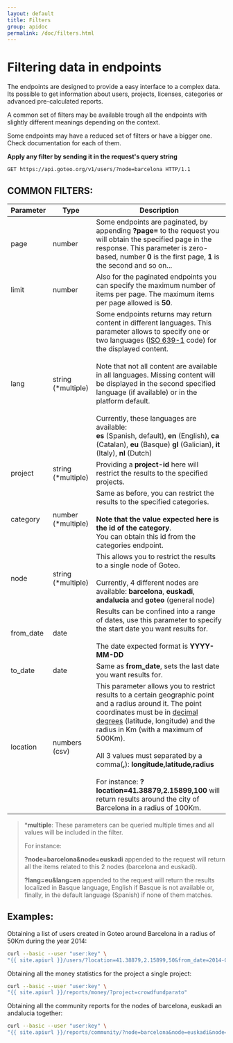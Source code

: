 ```yaml
---
layout: default
title: Filters
group: apidoc
permalink: /doc/filters.html
---
```

# Filtering data in endpoints

The endpoints are designed to provide a easy interface to a complex data. Its possible to get information about users, projects, licenses, categories or advanced pre-calculated reports.

A common set of filters may be available trough all the endpoints with slightly different meanings depending on the context.

Some endpoints may have a reduced set of filters or have a bigger one. Check documentation for each of them.


**Apply any filter by sending it in the request's query string**

```http
GET https://api.goteo.org/v1/users/?node=barcelona HTTP/1.1
```

<a name="filters"></a>
## COMMON FILTERS:

| Parameter  | Type | Description |
| ------------- | ------------- | ------------ |
| page | number | Some endpoints are paginated, by appending **?page=** to the request you will obtain the specified page in the response. This parameter is zero-based, number **0** is the first page, **1** is the second and so on...|
| limit | number | Also for the paginated endpoints you can specify the maximum number of items per page. The maximum items per page allowed is **50**.  |
| lang | string (*multiple) | Some endpoints returns may return content in different languages. This parameter allows to specify one or two languages ([ISO 639-1](http://en.wikipedia.org/wiki/ISO_639-1) code) for the displayed content.<br><br>Note that not all content are available in all languages. Missing content will be displayed in the second specified language (if available) or in the platform default.<br><br>Currently, these languages are available:<br> **es** (Spanish, default), **en** (English), **ca** (Catalan), **eu** (Basque) **gl** (Galician), **it** (Italy), **nl** (Dutch) |
| project | string (*multiple) | Providing a **project-id** here will restrict the results to the specified projects. |
| category | number (*multiple) | Same as before, you can restrict the results to the specified categories.<br><br>**Note that the value expected here is the id of the category**.<br>You can obtain this id from the categories endpoint. |
| node | string (*multiple) | This allows you to restrict the results to a single node of Goteo.<br><br>Currently, 4 different nodes are available: **barcelona**, **euskadi**, **andalucia** and **goteo** (general node) |
| from_date | date | Results can be confined into a range of dates, use this parameter to specify the start date you want results for.<br><br>The date expected format is **YYYY-MM-DD** |
| to_date | date | Same as **from_date**, sets the last date you want results for. |
| location | numbers (csv) | This parameter allows you to restrict results to a certain geographic point and a radius around it. The point coordinates must be in [decimal degrees](http://en.wikipedia.org/wiki/Decimal_degrees) (latitude, longitude) and the radius in Km (with a maximum of 500Km).<br><br>All 3 values must separated by a comma(**,**): **longitude,latitude,radius**<br><br>For instance: **?location=41.38879,2.15899,100** will return results around the city of Barcelona in a radius of 100Km. |

> ***multiple**: These parameters can be queried multiple times and all values will be included in the filter.
> 
> For instance:
> 
> **?node=barcelona&node=euskadi** appended to the request will return all the items related to this 2 nodes (barcelona and euskadi).
> 
> **?lang=eu&lang=en** appended to the request will return the results localized in Basque language, English if Basque is not available or, finally, in the default language (Spanish) if none of them matches.

## Examples:

Obtaining a list of users created in Goteo around Barcelona in a radius of 50Km during the year 2014:

```bash
curl --basic --user "user:key" \
"{{ site.apiurl }}/users/?location=41.38879,2.15899,50&from_date=2014-01-01&to_date=2014-12-31"
```

Obtaining all the money statistics for the project a single project:

```bash
curl --basic --user "user:key" \
"{{ site.apiurl }}/reports/money/?project=crowdfundparato"
```

Obtaining all the community reports for the nodes of barcelona, euskadi an andalucia together:

```bash
curl --basic --user "user:key" \
"{{ site.apiurl }}/reports/community/?node=barcelona&node=euskadi&node=andalucia"
```